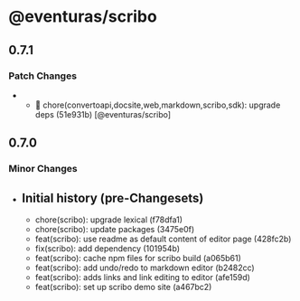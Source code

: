 # @eventuras/scribo

## 0.7.1

### Patch Changes

- - 🧹 chore(convertoapi,docsite,web,markdown,scribo,sdk): upgrade deps (51e931b) [@eventuras/scribo]

## 0.7.0

### Minor Changes

- ## Initial history (pre-Changesets)
  - chore(scribo): upgrade lexical (f78dfa1)
  - chore(scribo): update packages (3475e0f)
  - feat(scribo): use readme as default content of editor page (428fc2b)
  - fix(scribo): add dependency (101954b)
  - feat(scribo): cache npm files for scribo build (a065b61)
  - feat(scribo): add undo/redo to markdown editor (b2482cc)
  - feat(scribo): adds links and link editing to editor (afe159d)
  - feat(scribo): set up scribo demo site (a467bc2)
